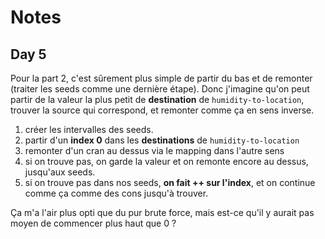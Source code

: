 # Notes

## Day 5

Pour la part 2, c'est sûrement plus simple de partir du bas et de remonter (traiter les seeds comme une dernière étape).
Donc j'imagine qu'on peut partir de la valeur la plus petit de **destination** de `humidity-to-location`, trouver la source qui correspond, et remonter comme ça en sens inverse.

1. créer les intervalles des seeds.
2. partir d'un **index 0** dans les **destinations** de `humidity-to-location`
3. remonter d'un cran au dessus via le mapping dans l'autre sens
4. si on trouve pas, on garde la valeur et on remonte encore au dessus, jusqu'aux seeds.
5. si on trouve pas dans nos seeds, **on fait ++ sur l'index**, et on continue comme ça comme des cons jusqu'à trouver.

Ça m'a l'air plus opti que du pur brute force, mais est-ce qu'il y aurait pas moyen de commencer plus haut que 0 ?
